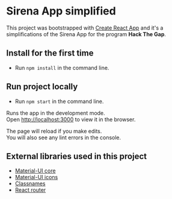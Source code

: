 # Sirena App simplified

This project was bootstrapped with [Create React App](https://github.com/facebook/create-react-app) and it's a simplifications of the Sirena App for the program **Hack The Gap**.

## Install for the first time

- Run `npm install` in the command line.

## Run project locally

- Run `npm start` in the command line.

Runs the app in the development mode.<br />
Open [http://localhost:3000](http://localhost:3000) to view it in the browser.

The page will reload if you make edits.<br />
You will also see any lint errors in the console.

## External libraries used in this project

- [Material-UI core](https://material-ui.com/)
- [Material-UI icons](https://material-ui.com/components/material-icons/)
- [Classnames](https://www.npmjs.com/package/classnames)
- [React router](https://reacttraining.com/react-router/)
